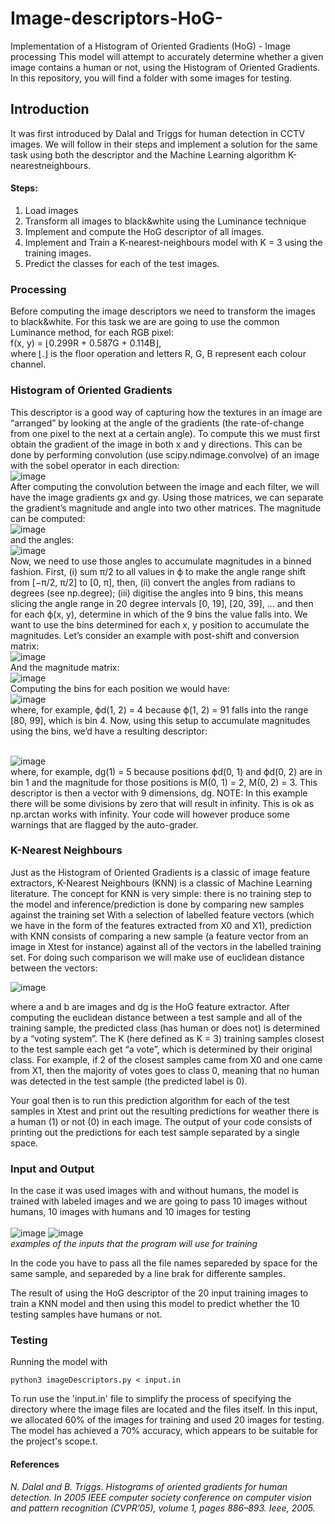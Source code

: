 # Image-descriptors-HoG-
Implementation of a Histogram of Oriented Gradients (HoG) - Image processing
This model will attempt to accurately determine whether a given image contains a human or not, using the Histogram of Oriented Gradients. In this repository, you will find a folder with some images for testing.

## Introduction

It was first introduced by Dalal and Triggs for human
detection in CCTV images. We will follow in their steps and implement a solution for
the same task using both the descriptor and the Machine Learning algorithm K-nearestneighbours.


#### Steps:
1. Load images
2. Transform all images to black&white using the Luminance technique
3. Implement and compute the HoG descriptor of all images.
4. Implement and Train a K-nearest-neighbours model with K = 3 using the training images.
5. Predict the classes for each of the test images.


### Processing
Before computing the image descriptors we need to transform the images to black&white.
For this task we are are going to use the common Luminance method, for each RGB pixel:<br>
f(x, y) = ⌊0.299R + 0.587G + 0.114B⌋,<br>
where ⌊.⌋ is the floor operation and letters R, G, B represent each colour channel.

### Histogram of Oriented Gradients

This descriptor is a good way of capturing how the textures in an image are “arranged”
by looking at the angle of the gradients (the rate-of-change from one pixel to the
next at a certain angle). To compute this we must first obtain the gradient of the
image in both x and y directions. This can be done by performing convolution (use
scipy.ndimage.convolve) of an image with the sobel operator in each direction:
<br> ![image](https://github.com/pedrodbatista/image-descriptors-HoG-/assets/80288516/f1bc7248-4d9c-4eab-ad21-369b25d3ec93) <br>
After computing the convolution between the image and each filter, we will have the image
gradients gx and gy. Using those matrices, we can separate the gradient’s magnitude and
angle into two other matrices. The magnitude can be computed:
<br> ![image](https://github.com/pedrodbatista/image-descriptors-HoG-/assets/80288516/5a1687c4-5ae8-4d3b-9528-b65918be61fa) <br>
and the angles:
<br> ![image](https://github.com/pedrodbatista/image-descriptors-HoG-/assets/80288516/7d9bc547-67f6-4ecc-b715-1efabfdc077b) <br>
Now, we need to use those angles to accumulate magnitudes in a binned fashion. First,
(i) sum π/2 to all values in ϕ to make the angle range shift from [−π/2, π/2] to [0, π], then,
(ii) convert the angles from radians to degrees (see np.degree); (iii) digitise the angles
into 9 bins, this means slicing the angle range in 20 degree intervals [0, 19], [20, 39], ... and
then for each ϕ(x, y), determine in which of the 9 bins the value falls into.
We want to use the bins determined for each x, y position to accumulate the magnitudes. Let’s consider an example with post-shift and conversion matrix:
<br> ![image](https://github.com/pedrodbatista/image-descriptors-HoG-/assets/80288516/bdadf254-86f8-4d05-b736-0aa7e7246b49) <br>
And the magnitude matrix:
<br> ![image](https://github.com/pedrodbatista/image-descriptors-HoG-/assets/80288516/aaecc047-fdd6-4c13-a563-297eea773a83) <br>
Computing the bins for each position we would have:
<br> ![image](https://github.com/pedrodbatista/image-descriptors-HoG-/assets/80288516/c4bf7aa9-0415-43f7-9562-c06d6b4f67e8)<br>
where, for example, ϕd(1, 2) = 4 because ϕ(1, 2) = 91 falls into the range [80, 99], which
is bin 4. Now, using this setup to accumulate magnitudes using the bins, we’d have a
resulting descriptor:

<br> ![image](https://github.com/pedrodbatista/image-descriptors-HoG-/assets/80288516/9132ef8f-bdc8-40cb-9c97-1c32e8581e7c) <br>
where, for example, dg(1) = 5 because positions ϕd(0, 1) and ϕd(0, 2) are in bin 1 and
the magnitude for those positions is M(0, 1) = 2, M(0, 2) = 3.
This descriptor is then a vector with 9 dimensions, dg.
NOTE: In this example there will be some divisions by zero that will result in
infinity. This is ok as np.arctan works with infinity. Your code will however produce
some warnings that are flagged by the auto-grader.

### K-Nearest Neighbours

Just as the Histogram of Oriented Gradients is a classic of image feature extractors,
K-Nearest Neighbours (KNN) is a classic of Machine Learning literature. The concept
for KNN is very simple: there is no training step to the model and inference/prediction
is done by comparing new samples against the training set
With a selection of labelled feature vectors (which we have in the form of the features
extracted from X0 and X1), prediction with KNN consists of comparing a new sample
(a feature vector from an image in Xtest for instance) against all of the vectors in the
labelled training set. For doing such comparison we will make use of euclidean distance
between the vectors:

![image](https://github.com/pedrodbatista/image-descriptors-HoG-/assets/80288516/57ac18ff-a34d-4e68-8c78-94cb1035b9cf)

where a and b are images and dg is the HoG feature extractor.
After computing the euclidean distance between a test sample and all of the training
sample, the predicted class (has human or does not) is determined by a “voting system”.
The K (here defined as K = 3) training samples closest to the test sample each get “a
vote”, which is determined by their original class. For example, if 2 of the closest samples
came from X0 and one came from X1, then the majority of votes goes to class 0, meaning
that no human was detected in the test sample (the predicted label is 0).

Your goal then is to run this prediction algorithm for each of the test samples in Xtest
and print out the resulting predictions for weather there is a human (1) or not (0) in
each image. The output of your code consists of printing out the predictions for each
test sample separated by a single space.

### Input and Output

In the case it was used images with and without humans, the model is trained with labeled images and we are going to pass 10 images without humans, 10 images with humans and 10 images for testing<br><br>
![image](https://github.com/pedrodbatista/image-descriptors-HoG-/assets/80288516/8beb8b88-292c-49db-bfff-0b2169285eee)     ![image](https://github.com/pedrodbatista/image-descriptors-HoG-/assets/80288516/a6e24556-497d-4713-96d9-0cf1f26d8787)<br>
_examples of the inputs that the program will use for training_<br>

In the code you have to pass all the file names separeded by space for the same sample, and separeded by a line brak for differente samples.<br>

The result of using the HoG descriptor of the 20 input training
images to train a KNN model and then using this model to predict whether the 10 testing
samples have humans or not.

### Testing
Running the model with
```
python3 imageDescriptors.py < input.in
```
To run use the 'input.in' file to simplify the process of specifying the directory where the image files are located and the files itself. In this input, we allocated 60% of the images for training and used 20 images for testing. The model has achieved a 70% accuracy, which appears to be suitable for the project's scope.t.

#### References

_N. Dalal and B. Triggs. Histograms of oriented gradients for human detection. In 2005
IEEE computer society conference on computer vision and pattern recognition (CVPR’05),
volume 1, pages 886–893. Ieee, 2005._
